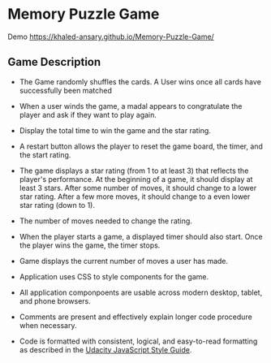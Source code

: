# Memory Puzzle Game 

Demo https://khaled-ansary.github.io/Memory-Puzzle-Game/ 

##  Game Description

* The Game randomly shuffles the cards. A User wins once all cards have successfully been matched
* When a user winds the game, a madal appears to congratulate the player and ask if they want to play again.
* Display the total time to win the game and the star rating.
* A restart button allows the player to reset the game board, the timer, and the start rating.
* The game displays a star rating (from 1 to at least 3) that reflects the player's performance. At the beginning of a game, it should display at least 3 stars. After some number of moves, it should change to a lower star rating. After a few more moves, it should change to a even lower star rating (down to 1).
* The number of moves needed to change the rating.
  
* When the player starts a game, a displayed timer should also start. Once the player wins the game, the timer stops.
* Game displays the current number of moves a user has made.
* Application uses CSS to style components for the game.
* All application componpoents are usable across modern desktop, tablet, and phone browsers.
* Comments are present and effectively explain longer code procedure when necessary.
* Code is formatted with consistent, logical, and easy-to-read formatting as described in the [Udacity JavaScript Style Guide](http://udacity.github.io/frontend-nanodegree-styleguide/javascript.html).

